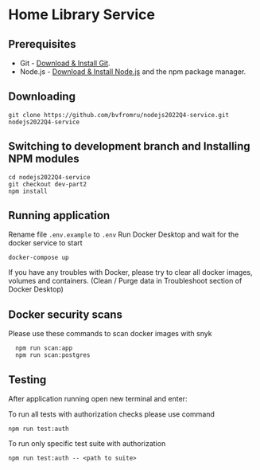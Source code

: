 # Home Library Service

## Prerequisites

- Git - [Download & Install Git](https://git-scm.com/downloads).
- Node.js - [Download & Install Node.js](https://nodejs.org/en/download/) and the npm package manager.

## Downloading

```
git clone https://github.com/bvfromru/nodejs2022Q4-service.git nodejs2022Q4-service
```

## Switching to development branch and Installing NPM modules

```
cd nodejs2022Q4-service
git checkout dev-part2
npm install
```

## Running application

Rename file `.env.example` to `.env`
Run Docker Desktop and wait for the docker service to start

```
docker-compose up
```

If you have any troubles with Docker, please try to clear all docker images, volumes and containers.
(Clean / Purge data in Troubleshoot section of Docker Desktop)

## Docker security scans

Please use these commands to scan docker images with snyk

```
  npm run scan:app
  npm run scan:postgres
```

## Testing

After application running open new terminal and enter:

To run all tests with authorization checks please use command

```
npm run test:auth
```

To run only specific test suite with authorization

```
npm run test:auth -- <path to suite>
```
